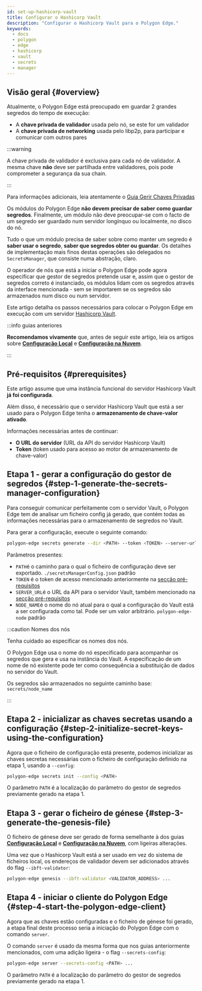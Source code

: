 ```yaml
---
id: set-up-hashicorp-vault
title: Configurar o Hashicorp Vault
description: "Configurar o Hashicorp Vault para o Polygon Edge."
keywords:
  - docs
  - polygon
  - edge
  - hashicorp
  - vault
  - secrets
  - manager
---
```


## Visão geral {#overview}

Atualmente, o Polygon Edge está preocupado em guardar 2 grandes segredos do tempo de execução:
* A **chave privada de validador** usada pelo nó, se este for um validador
* A **chave privada de networking** usada pelo libp2p, para participar e comunicar com outros pares

:::warning

A chave privada de validador é exclusiva para cada nó de validador. A mesma chave <b>não</b> deve ser partilhada entre validadores, pois pode comprometer a segurança da sua chain.

:::

Para informações adicionais, leia atentamente o [Guia Gerir Chaves Privadas](/docs/edge/configuration/manage-private-keys)

Os módulos do Polygon Edge **não devem precisar de saber como guardar segredos**. Finalmente, um módulo não deve preocupar-se com
o facto de um segredo ser guardado num servidor longínquo ou localmente, no disco do nó.

Tudo o que um módulo precisa de saber sobre como manter um segredo é **saber usar o segredo**, **saber que segredos obter
ou guardar**. Os detalhes de implementação mais finos destas operações são delegados no `SecretsManager`, que consiste numa abstração, claro.

O operador de nós que está a iniciar o Polygon Edge pode agora especificar que gestor de segredos pretende usar e, assim que
o gestor de segredos correto é instanciado, os módulos lidam com os segredos através da interface mencionada -
sem se importarem se os segredos são armazenados num disco ou num servidor.

Este artigo detalha os passos necessários para colocar o Polygon Edge em execução com um servidor [Hashicorp Vault](https://www.vaultproject.io/).

:::info guias anteriores

**Recomendamos vivamente** que, antes de seguir este artigo, leia os artigos sobre [**Configuração Local**](/docs/edge/get-started/set-up-ibft-locally)
e [**Configuração na Nuvem**](/docs/edge/get-started/set-up-ibft-on-the-cloud).

:::


## Pré-requisitos {#prerequisites}

Este artigo assume que uma instância funcional do servidor Hashicorp Vault **já foi configurada**.

Além disso, é necessário que o servidor Hashicorp Vault que está a ser usado para o Polygon Edge tenha o **armazenamento de chave-valor ativado**.

Informações necessárias antes de continuar:
* **O URL do servidor** (URL da API do servidor Hashicorp Vault)
* **Token** (token usado para acesso ao motor de armazenamento de chave-valor)

## Etapa 1 - gerar a configuração do gestor de segredos {#step-1-generate-the-secrets-manager-configuration}

Para conseguir comunicar perfeitamente com o servidor Vault, o Polygon Edge tem de analisar um
ficheiro config já gerado, que contém todas as informações necessárias para o armazenamento de segredos no Vault.

Para gerar a configuração, execute o seguinte comando:

```bash
polygon-edge secrets generate --dir <PATH> --token <TOKEN> --server-url <SERVER_URL> --name <NODE_NAME>
```

Parâmetros presentes:
* `PATH`é o caminho para o qual o ficheiro de configuração deve ser exportado. `./secretsManagerConfig.json` padrão
* `TOKEN` é o token de acesso mencionado anteriormente na [secção pré-requisitos](/docs/edge/configuration/secret-managers/set-up-hashicorp-vault#prerequisites)
* `SERVER_URL`é o URL da API para o servidor Vault, também mencionado na [secção pré-requisitos](/docs/edge/configuration/secret-managers/set-up-hashicorp-vault#prerequisites)
* `NODE_NAME`é o nome do nó atual para o qual a configuração do Vault está a ser configurada como tal. Pode ser um valor arbitrário. `polygon-edge-node` padrão

:::caution Nomes dos nós

Tenha cuidado ao especificar os nomes dos nós.

O Polygon Edge usa o nome do nó especificado para acompanhar os segredos que gera e usa na instância do Vault.
A especificação de um nome de nó existente pode ter como consequência a substituição de dados no servidor do Vault.

Os segredos são armazenados no seguinte caminho base: `secrets/node_name`

:::

## Etapa 2 - inicializar as chaves secretas usando a configuração {#step-2-initialize-secret-keys-using-the-configuration}

Agora que o ficheiro de configuração está presente, podemos inicializar as chaves secretas necessárias com o ficheiro de configuração
definido na etapa 1, usando a `--config`:

```bash
polygon-edge secrets init --config <PATH>
```

O parâmetro `PATH` é a localização do parâmetro do gestor de segredos previamente gerado na etapa 1.

## Etapa 3 - gerar o ficheiro de génese {#step-3-generate-the-genesis-file}

O ficheiro de génese deve ser gerado de forma semelhante à dos guias [**Configuração Local**](/docs/edge/get-started/set-up-ibft-locally)
e [**Configuração na Nuvem**](/docs/edge/get-started/set-up-ibft-on-the-cloud), com ligeiras alterações.

Uma vez que o Hashicorp Vault está a ser usado em vez do sistema de ficheiros local, os endereços de validador devem ser adicionados através do flag `--ibft-validator`:
```bash
polygon-edge genesis --ibft-validator <VALIDATOR_ADDRESS> ...
```

## Etapa 4 - iniciar o cliente do Polygon Edge {#step-4-start-the-polygon-edge-client}

Agora que as chaves estão configuradas e o ficheiro de génese foi gerado, a etapa final deste processo seria a iniciação do
Polygon Edge com o comando `server`.

O comando `server` é usado da mesma forma que nos guias anteriormente mencionados, com uma adição ligeira - o flag `--secrets-config`:
```bash
polygon-edge server --secrets-config <PATH> ...
```

O parâmetro `PATH` é a localização do parâmetro do gestor de segredos previamente gerado na etapa 1.